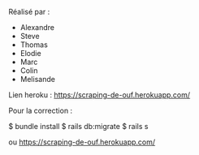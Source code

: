 Réalisé par :
- Alexandre
- Steve
- Thomas
- Elodie
- Marc 
- Colin
- Melisande


Lien heroku : https://scraping-de-ouf.herokuapp.com/

Pour la correction :

 $ bundle install 
 $ rails db:migrate 
 $ rails s
 
 ou https://scraping-de-ouf.herokuapp.com/
 

